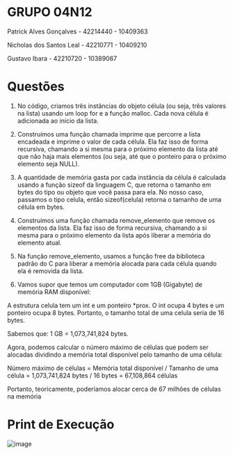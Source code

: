 # GRUPO 04N12

Patrick Alves Gonçalves - 42214440 - 10409363

Nicholas dos Santos Leal - 42210771 - 10409210

Gustavo Ibara - 42210720 - 10389067

# Questões

1) No código, criamos três instâncias do objeto célula (ou seja, três valores na lista) usando um loop for e a função malloc. Cada nova célula é adicionada ao início da lista.

2) Construímos uma função chamada imprime que percorre a lista encadeada e imprime o valor de cada célula. Ela faz isso de forma recursiva, chamando a si mesma para o próximo elemento da lista até que não haja mais elementos (ou seja, até que o ponteiro para o próximo elemento seja NULL).

3) A quantidade de memória gasta por cada instância da célula é calculada usando a função sizeof da linguagem C, que retorna o tamanho em bytes do tipo ou objeto que você passa para ela. No nosso caso, passamos o tipo celula, então sizeof(celula) retorna o tamanho de uma célula em bytes.

4) Construímos uma função chamada remove_elemento que remove os elementos da lista. Ela faz isso de forma recursiva, chamando a si mesma para o próximo elemento da lista após liberar a memória do elemento atual.

5) Na função remove_elemento, usamos a função free da biblioteca padrão do C para liberar a memória alocada para cada célula quando ela é removida da lista.

6) Vamos supor que temos um computador com 1GB (Gigabyte) de memória RAM disponível:

  A estrutura celula tem um int e um ponteiro *prox. O int ocupa 4 bytes e um ponteiro ocupa 8 bytes. Portanto, o tamanho total de uma celula seria de 16 bytes.

  Sabemos que: 1 GB = 1,073,741,824 bytes.

  Agora, podemos calcular o número máximo de células que podem ser alocadas dividindo a memória total disponível pelo tamanho de uma célula:

  Número máximo de células = Memória total disponível / Tamanho de uma célula = 1,073,741,824 bytes / 16 bytes = 67,108,864 células

  Portanto, teoricamente, poderíamos alocar cerca de 67 milhões de células na memória

# Print de Execução

![image](https://github.com/patrickalvesz/Lab04/assets/127363163/e548e537-3063-4b20-9652-2cf7485e92a0)

